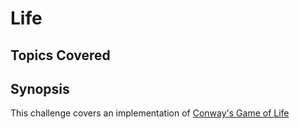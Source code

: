 # Life

## Topics Covered

## Synopsis

This challenge covers an implementation of [Conway's Game of Life](https://en.wikipedia.org/wiki/Conway%27s_Game_of_Life)
